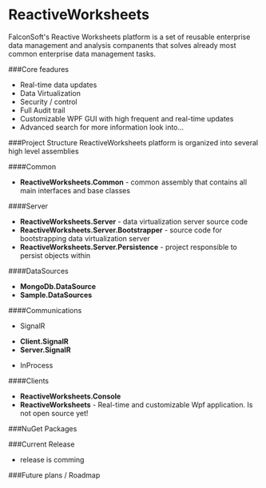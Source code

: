 ReactiveWorksheets
==================

FalconSoft's Reactive Worksheets platform is a set of reusable enterprise data management and analysis companents that solves already most common enterprise data management tasks.

###Core feadures
 - Real-time data updates
 - Data Virtualization
 - Security / control
 - Full Audit trail
 - Customizable WPF GUI with high frequent and real-time updates
 - Advanced search
for more information look into...

###Project Structure
ReactiveWorksheets platform is organized into several high level assemblies

####Common
 - **ReactiveWorksheets.Common** - common assembly that contains all main interfaces and base classes

####Server
 - **ReactiveWorksheets.Server** - data virtualization server source code
 - **ReactiveWorksheets.Server.Bootstrapper** - source code for bootstrapping data virtualization server
 - **ReactiveWorksheets.Server.Persistence** - project responsible to persist objects within

####DataSources
 - **MongoDb.DataSource**
 - **Sample.DataSources**

####Communications
- SignalR
 * **Client.SignalR**
 * **Server.SignalR**
- InProcess

####Clients
 - **ReactiveWorksheets.Console**
 - **ReactiveWorksheets** - Real-time and customizable Wpf application. Is not open source yet!

###NuGet Packages

###Current Release
 - release is comming

###Future plans / Roadmap
